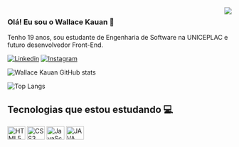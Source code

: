 <img align="right" heigth="590cm" src="https://raw.githubusercontent.com/gist/muroas/8ce4b0a553f7bf30cd4a00e9804e8fbe/raw/f6e1a76def8d110bbb45215a581bab99e2b2ab22/githubcard.svg">

### Olá! Eu sou o Wallace Kauan 🫡
Tenho 19 anos, sou estudante de Engenharia de Software na UNICEPLAC e futuro desenvolvedor Front-End.  

[![Linkedin](https://img.shields.io/badge/LinkedIn-0077B5?style=for-the-badge&logo=linkedin&logoColor=white)](https://www.linkedin.com/in/wallace-kauan-4b5427249/)
[![Instagram](https://img.shields.io/badge/Instagram-E4405F?style=for-the-badge&logo=instagram&logoColor=white)](https://www.instagram.com/_wallacekauan/)

![Wallace Kauan GitHub stats](https://github-readme-stats.vercel.app/api?username=muroas&show_icons=true&theme=synthwave)

![Top Langs](https://github-readme-stats.vercel.app/api/top-langs/?username=muroas&layout=compact&theme=synthwave)

## Tecnologias que estou estudando 💻

<div style="display: inline_block">
    <img align="center" alt="HTML5" height="30" width="40" src="https://cdn.jsdelivr.net/gh/devicons/devicon/icons/html5/html5-original.svg" />
    <img align="center" alt="CSS3" height="30" width="40" src="https://cdn.jsdelivr.net/gh/devicons/devicon/icons/css3/css3-original.svg" />
    <img align="center" alt="JavaScript" height="30" width="40" src="https://cdn.jsdelivr.net/gh/devicons/devicon/icons/javascript/javascript-original.svg" />
    <img align="center" alt="JAVA" height="30" width="40" src="https://cdn.jsdelivr.net/gh/devicons/devicon/icons/java/java-original.svg" />
</div>
